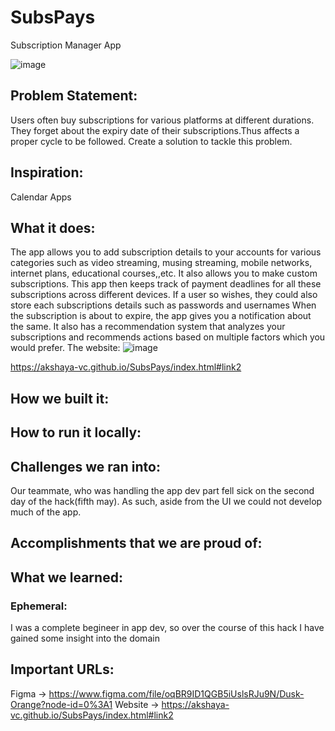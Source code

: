 # SubsPays
Subscription Manager App


![image](https://user-images.githubusercontent.com/72297207/117140538-270c0e80-adcb-11eb-9bdf-aea233146cf0.png)


## Problem Statement: 
Users often buy subscriptions for various platforms at different durations. They forget about the expiry date of their subscriptions.Thus affects a proper cycle to be followed. Create a solution to tackle this problem.

## Inspiration: 
Calendar Apps

## What it does: 
The app allows you to add subscription details to your accounts for various categories such as video streaming, musing streaming, mobile networks, internet plans, educational courses,,etc.
It also allows you to make custom subscriptions. This app then keeps track of payment deadlines for all these subscriptions across different devices. If a user so wishes, they could also store each subscriptions details such as passwords and usernames
When the subscription is about to expire, the app gives you a notification about the same. It also has a recommendation system that analyzes your subscriptions and recommends actions based on multiple factors which you would prefer.
The website:
![image](https://user-images.githubusercontent.com/72297207/117140638-40ad5600-adcb-11eb-83bd-b04dd17b5aec.png)

https://akshaya-vc.github.io/SubsPays/index.html#link2

## How we built it: 

## How to run it locally: 

## Challenges we ran into: 
Our teammate, who was handling the app dev part fell sick on the second day of the hack(fifth may). As such, aside from the UI we could not develop much of the app.

## Accomplishments that we are proud of:

## What we learned:
### Ephemeral:
I was a complete begineer in app dev, so over the course of this hack I have gained some insight into the domain

## Important URLs:
Figma -> https://www.figma.com/file/oqBR9ID1QGB5iUslsRJu9N/Dusk-Orange?node-id=0%3A1
Website -> https://akshaya-vc.github.io/SubsPays/index.html#link2
